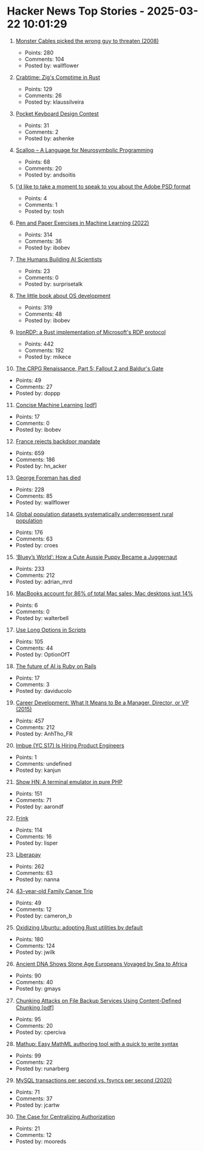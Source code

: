 # Hacker News Top Stories - 2025-03-22 10:01:29

1. [Monster Cables picked the wrong guy to threaten (2008)](https://www.oncontracts.com/monster-cables-picked-the-wrong-guy-to-threaten/)
   - Points: 280
   - Comments: 104
   - Posted by: wallflower

2. [Crabtime: Zig's Comptime in Rust](https://crates.io/crates/crabtime)
   - Points: 129
   - Comments: 26
   - Posted by: klaussilveira

3. [Pocket Keyboard Design Contest](https://chrischrislolo.github.io/orthoLabLogs/keyboard-design-contest-00.html)
   - Points: 31
   - Comments: 2
   - Posted by: ashenke

4. [Scallop – A Language for Neurosymbolic Programming](https://www.scallop-lang.org/)
   - Points: 68
   - Comments: 20
   - Posted by: andsoitis

5. [I'd like to take a moment to speak to you about the Adobe PSD format](https://github.com/gco/xee/blob/4fa3a6d609dd72b8493e52a68f316f7a02903276/XeePhotoshopLoader.m)
   - Points: 4
   - Comments: 1
   - Posted by: tosh

6. [Pen and Paper Exercises in Machine Learning (2022)](https://arxiv.org/abs/2206.13446)
   - Points: 314
   - Comments: 36
   - Posted by: ibobev

7. [The Humans Building AI Scientists](https://www.asimov.press/p/futurehouse)
   - Points: 23
   - Comments: 0
   - Posted by: surprisetalk

8. [The little book about OS development](https://littleosbook.github.io/)
   - Points: 319
   - Comments: 48
   - Posted by: ibobev

9. [IronRDP: a Rust implementation of Microsoft's RDP protocol](https://github.com/Devolutions/IronRDP)
   - Points: 442
   - Comments: 192
   - Posted by: mikece

10. [The CRPG Renaissance, Part 5: Fallout 2 and Baldur's Gate](https://www.filfre.net/2025/03/the-crpg-renaissance-part-5-fallout-2-and-baldurs-gate/)
   - Points: 49
   - Comments: 27
   - Posted by: doppp

11. [Concise Machine Learning [pdf]](https://people.eecs.berkeley.edu/~jrs/papers/machlearn.pdf)
   - Points: 17
   - Comments: 0
   - Posted by: ibobev

12. [France rejects backdoor mandate](https://www.eff.org/deeplinks/2025/03/win-encryption-france-rejects-backdoor-mandate)
   - Points: 659
   - Comments: 186
   - Posted by: hn_acker

13. [George Foreman has died](https://variety.com/2025/tv/news/george-foreman-boxer-infomercial-star-dies-1236345523/)
   - Points: 228
   - Comments: 85
   - Posted by: wallflower

14. [Global population datasets systematically underrepresent rural population](https://www.nature.com/articles/s41467-025-56906-7)
   - Points: 176
   - Comments: 63
   - Posted by: croes

15. [‘Bluey’s World’: How a Cute Aussie Puppy Became a Juggernaut](https://www.hollywoodreporter.com/tv/tv-features/blueys-world-success-puppy-juggernaut-1236164905/)
   - Points: 233
   - Comments: 212
   - Posted by: adrian_mrd

16. [MacBooks account for 86% of total Mac sales; Mac desktops just 14%](https://macdailynews.com/2025/03/19/macbooks-account-for-86-of-total-mac-sales-mac-desktops-just-14/)
   - Points: 6
   - Comments: 0
   - Posted by: walterbell

17. [Use Long Options in Scripts](https://matklad.github.io/2025/03/21/use-long-options-in-scripts.html)
   - Points: 105
   - Comments: 44
   - Posted by: OptionOfT

18. [The future of AI is Ruby on Rails](https://www.seangoedecke.com/ai-and-ruby/#fnref-1)
   - Points: 17
   - Comments: 3
   - Posted by: daviducolo

19. [Career Development: What It Means to Be a Manager, Director, or VP (2015)](https://kellblog.com/2015/03/08/career-development-what-it-really-means-to-be-a-manager-director-or-vp/)
   - Points: 457
   - Comments: 212
   - Posted by: AnhTho_FR

20. [Imbue (YC S17) Is Hiring Product Engineers](undefined)
   - Points: 1
   - Comments: undefined
   - Posted by: kanjun

21. [Show HN: A terminal emulator in pure PHP](https://github.com/soloterm/screen)
   - Points: 151
   - Comments: 71
   - Posted by: aarondf

22. [Frink](https://frinklang.org/)
   - Points: 114
   - Comments: 16
   - Posted by: lisper

23. [Liberapay](https://en.liberapay.com/)
   - Points: 262
   - Comments: 63
   - Posted by: nanna

24. [43-year-old Family Canoe Trip](https://paddlingmag.com/stories/features/legendary-43-year-family-canoe-story/)
   - Points: 49
   - Comments: 12
   - Posted by: cameron_b

25. [Oxidizing Ubuntu: adopting Rust utilities by default](https://lwn.net/SubscriberLink/1014002/580b8750bf02cf41/)
   - Points: 180
   - Comments: 124
   - Posted by: jwilk

26. [Ancient DNA Shows Stone Age Europeans Voyaged by Sea to Africa](https://www.nature.com/articles/d41586-025-00764-2)
   - Points: 90
   - Comments: 40
   - Posted by: gmays

27. [Chunking Attacks on File Backup Services Using Content-Deﬁned Chunking [pdf]](https://www.daemonology.net/blog/chunking-attacks.pdf)
   - Points: 95
   - Comments: 20
   - Posted by: cperciva

28. [Mathup: Easy MathML authoring tool with a quick to write syntax](https://mathup.xyz/)
   - Points: 99
   - Comments: 22
   - Posted by: runarberg

29. [MySQL transactions per second vs. fsyncs per second (2020)](https://sirupsen.com/napkin/problem-10-mysql-transactions-per-second)
   - Points: 71
   - Comments: 37
   - Posted by: jcartw

30. [The Case for Centralizing Authorization](https://www.aserto.com/blog/the-case-for-centralizing-authorization)
   - Points: 21
   - Comments: 12
   - Posted by: mooreds

